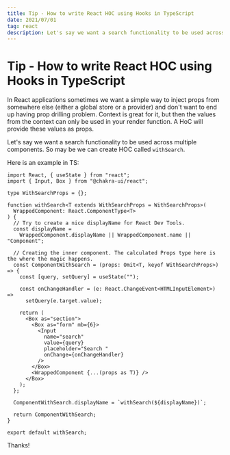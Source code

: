 ```yaml
---
title: Tip - How to write React HOC using Hooks in TypeScript
date: 2021/07/01
tag: react
description: Let's say we want a search functionality to be used across multiple components. So may be we can create HOC called `withSearch`.
---
```


# Tip - How to write React HOC using Hooks in TypeScript

In React applications sometimes we want a simple way to inject props from somewhere else (either a global store or a provider)
and don't want to end up having prop drilling problem.
Context is great for it, but then the values from the context can only be used in your render function.
A HoC will provide these values as props.

Let's say we want a search functionality to be used across multiple components. So may be we can create HOC called `withSearch`.

Here is an example in TS:

```tsx
import React, { useState } from "react";
import { Input, Box } from "@chakra-ui/react";

type WithSearchProps = {};

function withSearch<T extends WithSearchProps = WithSearchProps>(
  WrappedComponent: React.ComponentType<T>
) {
  // Try to create a nice displayName for React Dev Tools.
  const displayName =
    WrappedComponent.displayName || WrappedComponent.name || "Component";

  // Creating the inner component. The calculated Props type here is the where the magic happens.
  const ComponentWithSearch = (props: Omit<T, keyof WithSearchProps>) => {
    const [query, setQuery] = useState("");

    const onChangeHandler = (e: React.ChangeEvent<HTMLInputElement>) =>
      setQuery(e.target.value);

    return (
      <Box as="section">
        <Box as="form" mb={6}>
          <Input
            name="search"
            value={query}
            placeholder="Search "
            onChange={onChangeHandler}
          />
        </Box>
        <WrappedComponent {...(props as T)} />
      </Box>
    );
  };

  ComponentWithSearch.displayName = `withSearch(${displayName})`;

  return ComponentWithSearch;
}

export default withSearch;
```

Thanks!
